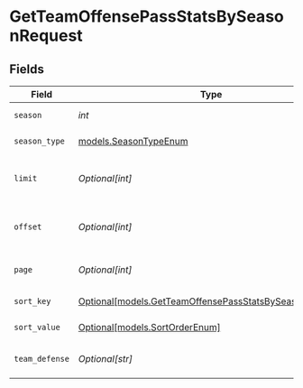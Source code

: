 # GetTeamOffensePassStatsBySeasonRequest


## Fields

| Field                                                                                                          | Type                                                                                                           | Required                                                                                                       | Description                                                                                                    | Example                                                                                                        |
| -------------------------------------------------------------------------------------------------------------- | -------------------------------------------------------------------------------------------------------------- | -------------------------------------------------------------------------------------------------------------- | -------------------------------------------------------------------------------------------------------------- | -------------------------------------------------------------------------------------------------------------- |
| `season`                                                                                                       | *int*                                                                                                          | :heavy_check_mark:                                                                                             | Season year                                                                                                    | 2025                                                                                                           |
| `season_type`                                                                                                  | [models.SeasonTypeEnum](../models/seasontypeenum.md)                                                           | :heavy_check_mark:                                                                                             | Type of season                                                                                                 | REG                                                                                                            |
| `limit`                                                                                                        | *Optional[int]*                                                                                                | :heavy_minus_sign:                                                                                             | Maximum number of teams to return                                                                              | 35                                                                                                             |
| `offset`                                                                                                       | *Optional[int]*                                                                                                | :heavy_minus_sign:                                                                                             | Number of records to skip for pagination                                                                       | 0                                                                                                              |
| `page`                                                                                                         | *Optional[int]*                                                                                                | :heavy_minus_sign:                                                                                             | Page number for pagination                                                                                     | 1                                                                                                              |
| `sort_key`                                                                                                     | [Optional[models.GetTeamOffensePassStatsBySeasonSortKey]](../models/getteamoffensepassstatsbyseasonsortkey.md) | :heavy_minus_sign:                                                                                             | Field to sort by                                                                                               | passYpg                                                                                                        |
| `sort_value`                                                                                                   | [Optional[models.SortOrderEnum]](../models/sortorderenum.md)                                                   | :heavy_minus_sign:                                                                                             | Sort direction                                                                                                 | DESC                                                                                                           |
| `team_defense`                                                                                                 | *Optional[str]*                                                                                                | :heavy_minus_sign:                                                                                             | Filter by specific team ID                                                                                     | 2250                                                                                                           |